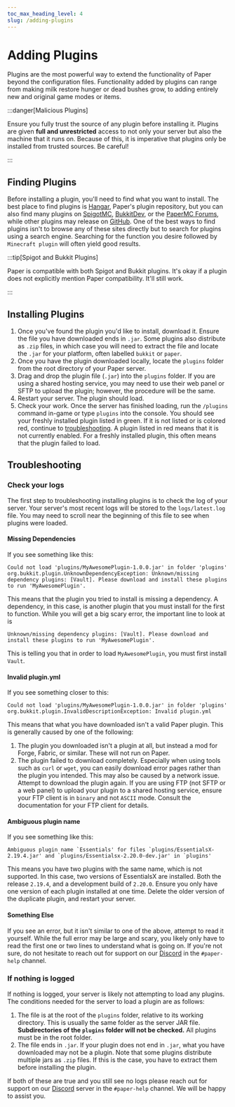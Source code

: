 ```yaml
---
toc_max_heading_level: 4
slug: /adding-plugins
---
```


# Adding Plugins

Plugins are the most powerful way to extend the functionality of Paper beyond the configuration
files. Functionality added by plugins can range from making milk restore hunger or dead bushes grow,
to adding entirely new and original game modes or items.

:::danger[Malicious Plugins]

Ensure you fully trust the source of any plugin before installing it. Plugins are given **full and
unrestricted** access to not only your server but also the machine that it runs on. Because of this,
it is imperative that plugins only be installed from trusted sources. Be careful!

:::

## Finding Plugins

Before installing a plugin, you'll need to find what you want to install. The best place to find plugins is [Hangar](https://hangar.papermc.io), Paper's plugin repository, but you can also find many plugins
on [SpigotMC](https://www.spigotmc.org/resources/),
[BukkitDev](https://dev.bukkit.org/bukkit-plugins), or the
[PaperMC Forums](https://forums.papermc.io/forums/paper-plugin-releases/), while other plugins may
release on [GitHub](https://github.com). One of the best ways to find plugins isn't to browse any of
these sites directly but to search for plugins using a search engine. Searching for the function you
desire followed by `Minecraft plugin` will often yield good results.

:::tip[Spigot and Bukkit Plugins]

Paper is compatible with both Spigot and Bukkit plugins. It's okay if a plugin does not explicitly
mention Paper compatibility. It'll still work.

:::

## Installing Plugins

1. Once you've found the plugin you'd like to install, download it. Ensure the file you have
   downloaded ends in `.jar`. Some plugins also distribute as `.zip` files, in which case you will
   need to extract the file and locate the `.jar` for your platform, often labelled `bukkit` or
   `paper`.
2. Once you have the plugin downloaded locally, locate the `plugins` folder from the root directory
   of your Paper server.
3. Drag and drop the plugin file (`.jar`) into the `plugins` folder. If you are using a shared
   hosting service, you may need to use their web panel or SFTP to upload the plugin; however, the
   procedure will be the same.
4. Restart your server. The plugin should load.
5. Check your work. Once the server has finished loading, run the `/plugins` command in-game or type
   `plugins` into the console. You should see your freshly installed plugin listed in green. If it
   is not listed or is colored red, continue to [troubleshooting](#troubleshooting). A plugin listed
   in red means that it is not currently enabled. For a freshly installed plugin, this often means
   that the plugin failed to load.

## Troubleshooting

### Check your logs

The first step to troubleshooting installing plugins is to check the log of your server. Your
server's most recent logs will be stored to the `logs/latest.log` file. You may need to scroll near
the beginning of this file to see when plugins were loaded.

#### Missing Dependencies

If you see something like this:

```log
Could not load 'plugins/MyAwesomePlugin-1.0.0.jar' in folder 'plugins'
org.bukkit.plugin.UnknownDependencyException: Unknown/missing dependency plugins: [Vault]. Please download and install these plugins to run 'MyAwesomePlugin'.
```

This means that the plugin you tried to install is missing a dependency. A dependency, in this case,
is another plugin that you must install for the first to function. While you will get a big scary
error, the important line to look at is

```log
Unknown/missing dependency plugins: [Vault]. Please download and install these plugins to run 'MyAwesomePlugin'.
```

This is telling you that in order to load `MyAwesomePlugin`, you must first install `Vault`.

#### Invalid plugin.yml

If you see something closer to this:

```log
Could not load 'plugins/MyAwesomePlugin-1.0.0.jar' in folder 'plugins'
org.bukkit.plugin.InvalidDescriptionException: Invalid plugin.yml
```

This means that what you have downloaded isn't a valid Paper plugin. This is generally caused by one
of the following:

1. The plugin you downloaded isn't a plugin at all, but instead a mod for Forge, Fabric, or similar.
   These will not run on Paper.
2. The plugin failed to download completely. Especially when using tools such as `curl` or `wget`,
   you can easily download error pages rather than the plugin you intended. This may also be caused
   by a network issue. Attempt to download the plugin again. If you are using FTP (not SFTP or a web
   panel) to upload your plugin to a shared hosting service, ensure your FTP client is in `binary`
   and not `ASCII` mode. Consult the documentation for your FTP client for details.

#### Ambiguous plugin name

If you see something like this:

```log
Ambiguous plugin name `Essentials' for files `plugins/EssentialsX-2.19.4.jar' and `plugins/Essentialsx-2.20.0-dev.jar' in `plugins'
```

This means you have two plugins with the same name, which is not supported. In this case, two
versions of EssentialsX are installed. Both the release `2.19.4`, and a development build of
`2.20.0`. Ensure you only have one version of each plugin installed at one time. Delete the older
version of the duplicate plugin, and restart your server.

[//]: # "To prevent accidentally installing two versions of one plugin while updating, you can use"
[//]: # "the `update` folder as described in the [Update Guide](/paper/how-to/update)."

#### Something Else

If you see an error, but it isn't similar to one of the above, attempt to read it yourself. While
the full error may be large and scary, you likely only have to read the first one or two lines to
understand what is going on. If you're not sure, do not hesitate to reach out for support on our
[Discord](https://discord.gg/papermc) in the `#paper-help` channel.

### If nothing is logged

If nothing is logged, your server is likely not attempting to load any plugins. The conditions
needed for the server to load a plugin are as follows:

1. The file is at the root of the `plugins` folder, relative to its working directory. This is
   usually the same folder as the server JAR file. **Subdirectories of the `plugins` folder will not
   be checked.** All plugins must be in the root folder.
2. The file ends in `.jar`. If your plugin does not end in `.jar`, what you have downloaded may not
   be a plugin. Note that some plugins distribute multiple jars as `.zip` files. If this is the
   case, you have to extract them before installing the plugin.

If both of these are true and you still see no logs please reach out for support on our
[Discord](https://discord.gg/papermc) server in the `#paper-help` channel. We will be happy to
assist you.

